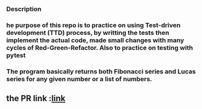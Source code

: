### Description

### he purpose of this repo is to practice on using Test-driven development (TTD) process, by writting the tests then implement the actual code, made small changes with many cycles of Red-Green-Refactor. Also to practice on testing with pytest 

### The program basically returns both Fibonacci series and Lucas series for any given number or a list of numbers.

## the PR link :[link](https://github.com/joudi12/math-series/pull/1)
